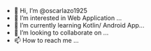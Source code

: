 - 👋 Hi, I’m @oscarlazo1925
- 👀 I’m interested in Web Application ...
- 🌱 I’m currently learning Kotlin/ Android App...
- 💞️ I’m looking to collaborate on ...
- 📫 How to reach me ...

<!---
oscarlazo1925/oscarlazo1925 is a ✨ special ✨ repository because its `README.md` (this file) appears on your GitHub profile.
You can click the Preview link to take a look at your changes.
--->
